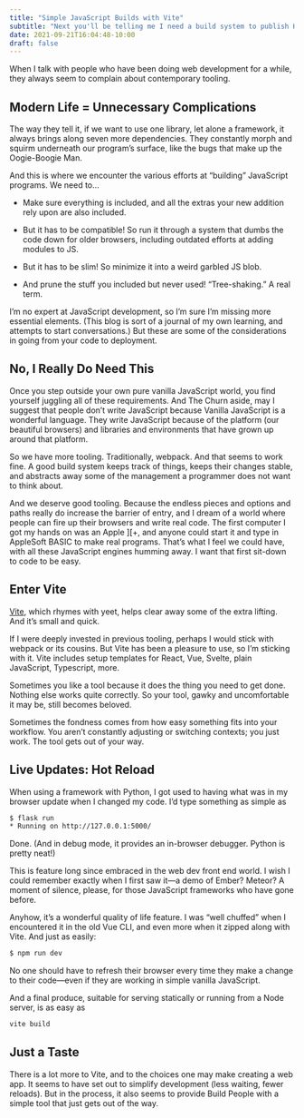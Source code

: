 ```yaml
---
title: "Simple JavaScript Builds with Vite"
subtitle: "Next you'll be telling me I need a build system to publish HTML"
date: 2021-09-21T16:04:48-10:00
draft: false
---
```

When I talk with people who have been doing web development for a while, they always seem to complain about contemporary tooling.

## Modern Life = Unnecessary Complications

The way they tell it, if we want to use one library, let alone a framework, it always brings along seven more dependencies. They constantly morph and squirm underneath our program’s surface, like the bugs that make up the Oogie-Boogie Man.

And this is where we encounter the various efforts at “building” JavaScript programs. We need to…

- Make sure everything is included, and all the extras your new addition rely upon are also included.

- But it has to be compatible! So run it through a system that dumbs the code down for older browsers, including outdated efforts at adding modules to JS.

- But it has to be slim! So minimize it into a weird garbled JS blob.

- And prune the stuff you included but never used! “Tree-shaking.” A real term.


I’m no expert at JavaScript development, so I’m sure I’m missing more essential elements. (This blog is sort of a journal of my own learning, and attempts to start conversations.) But these are some of the considerations in going from your code to deployment.

## No, I Really Do Need This

Once you step outside your own pure vanilla JavaScript world, you find yourself juggling all of these requirements. And The Churn aside, may I suggest that people don’t write JavaScript because Vanilla JavaScript is a wonderful language. They write JavaScript because of the platform (our beautiful browsers) and libraries and environments that have grown up around that platform.

So we have more tooling. Traditionally, webpack. And that seems to work fine. A good build system keeps track of things, keeps their changes stable, and abstracts away some of the management a programmer does not want to think about.

And we deserve good tooling. Because the endless pieces and options and paths really do increase the barrier of entry, and I dream of a world where people can fire up their browsers and write real code. The first computer I got my hands on was an Apple ][+, and anyone could start it and type in AppleSoft BASIC to make real programs. That’s what I feel we could have, with all these JavaScript engines humming away. I want that first sit-down to code to be easy.

## Enter Vite

[Vite](https://vitejs.dev), which rhymes with yeet, helps clear away some of the extra lifting. And it’s small and quick.

If I were deeply invested in previous tooling, perhaps I would stick with webpack or its cousins. But Vite has been a pleasure to use, so I’m sticking with it. Vite includes setup templates for React, Vue, Svelte, plain JavaScript, Typescript, more.

Sometimes you like a tool because it does the thing you need to get done. Nothing else works quite correctly. So your tool, gawky and uncomfortable it may be, still becomes beloved.

Sometimes the fondness comes from how easy something fits into your workflow. You aren’t constantly adjusting or switching contexts; you just work. The tool gets out of your way.

## Live Updates: Hot Reload

When using a framework with Python, I got used to having what was in my browser update when I changed my code. I’d type something as simple as

```bash
$ flask run
* Running on http://127.0.0.1:5000/
```

Done. (And in debug mode, it provides an in-browser debugger. Python is pretty neat!)

This is feature long since embraced in the web dev front end world. I wish I could remember exactly when I first saw it—a demo of Ember? Meteor? A moment of silence, please, for those JavaScript frameworks who have gone before.

Anyhow, it’s a wonderful quality of life feature. I was “well chuffed” when I encountered it in the old Vue CLI, and even more when it zipped along with Vite. And just as easily:

```bash
$ npm run dev
```

No one should have to refresh their browser every time they make a change to their code—even if they are working in simple vanilla JavaScript.

And a final produce, suitable for serving statically or running from a Node server, is as easy as

```bash
vite build
```

## Just a Taste

There is a lot more to Vite, and to the choices one may make creating a web app. It seems to have set out to simplify development (less waiting, fewer reloads). But in the process, it also seems to provide Build People with a simple tool that just gets out of the way.

